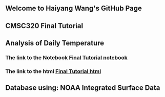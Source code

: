 ## Welcome to Haiyang Wang's GitHub Page

## CMSC320 Final Tutorial

## Analysis of Daily Temperature

### The link to the Notebook [Final Tutorial notebook](https://minhaskamal.github.io/DownGit/#/home?url=https://github.com/DukeOcean/HaiyangWangFinalTutorial/blob/main/CMSC320_Final%20Tutorial.ipynb)

### The link to the html [Final Tutorial html](https://dukeocean.github.io/HaiyangWangFinalTutorial/CMSC320_Final_Tutorial.html)

## Database using: NOAA Integrated Surface Data



